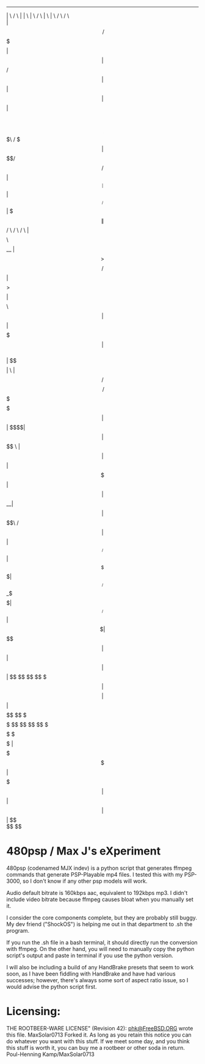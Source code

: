 
 __       __     _____  __    __              __        __    __   ______    ______                                
|  \     /  \   |     \|  \  |  \            /  \      |  \  |  \ /      \  /      \                               
| $$\   /  $$    \$$$$$| $$  | $$           /  $$      | $$  | $$|  $$$$$$\|  $$$$$$\  ______    _______   ______  
| $$$\ /  $$$      | $$ \$$\/  $$          /  $$       | $$__| $$| $$__/ $$| $$$\| $$ /      \  /       \ /      \ 
| $$$$\  $$$$ __   | $$  >$$  $$          /  $$        | $$    $$ >$$    $$| $$$$\ $$|  $$$$$$\|  $$$$$$$|  $$$$$$\
| $$\$$ $$ $$|  \  | $$ /  $$$$\         /  $$          \$$$$$$$$|  $$$$$$ | $$\$$\$$| $$  | $$ \$$    \ | $$  | $$
| $$ \$$$| $$| $$__| $$|  $$ \$$\       /  $$                | $$| $$__/ $$| $$_\$$$$| $$__/ $$ _\$$$$$$\| $$__/ $$
| $$  \$ | $$ \$$    $$| $$  | $$      |  $$                 | $$ \$$    $$ \$$  \$$$| $$    $$|       $$| $$    $$
 \$$      \$$  \$$$$$$  \$$   \$$       \$$                   \$$  \$$$$$$   \$$$$$$ | $$$$$$$  \$$$$$$$ | $$$$$$$ 
                                                                                     | $$                | $$      
                                                                                     | $$                | $$      
                                                                                      \$$                 \$$     

# 480psp / Max J's eXperiment

480psp (codenamed MJX indev) is a python script that generates ffmpeg commands that generate PSP-Playable mp4 files. I tested this with my PSP-3000, so I don't know
if any other psp models will work.

Audio default bitrate is 160kbps aac, equivalent to 192kbps mp3. I didn't include video bitrate because ffmpeg causes bloat when you manually set it.

I consider the core components complete, but they are probably still buggy. My dev friend ("ShockOS") is helping me out in that department to .sh the program.

If you run the .sh file in a bash terminal, it should directly run the conversion with ffmpeg. On the other hand, you will need to manually copy the python script's output and paste in terminal if you use the python version. 

I will also be including a build of any HandBrake presets that seem to work soon, as I have been fiddling with HandBrake and have had various successes; however, there's always some sort of aspect ratio
issue, so I would advise the python script first.

# Licensing:

THE ROOTBEER-WARE LICENSE" (Revision 42): <phk@FreeBSD.ORG> wrote this file. MaxSolar0713 Forked it.  As long as you retain this notice you
can do whatever you want with this stuff. If we meet some day, and you think this stuff is worth it, you can buy me a rootbeer or other soda in return.   Poul-Henning Kamp/MaxSolar0713
